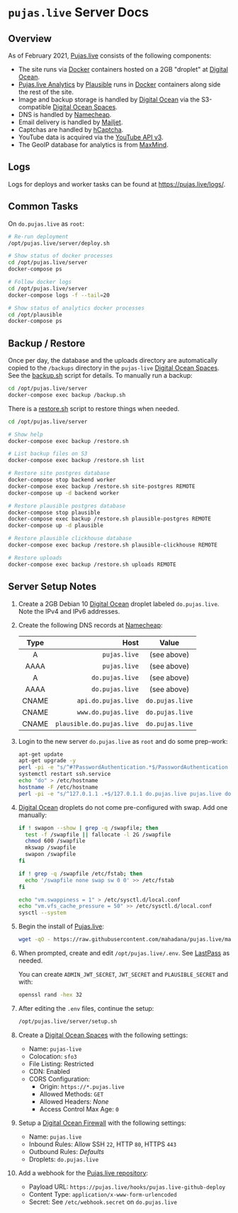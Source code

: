# `pujas.live` Server Docs

## Overview

As of February 2021, [Pujas.live] consists of the following components:

- The site runs via [Docker] containers hosted on a 2GB "droplet" at [Digital
  Ocean].
- [Pujas.live Analytics] by [Plausible] runs in [Docker] containers along side
  the rest of the site.
- Image and backup storage is handled by [Digital Ocean] via the S3-compatible
  [Digital Ocean Spaces].
- DNS is handled by [Namecheap].
- Email delivery is handled by [Mailjet].
- Captchas are handled by [hCaptcha].
- YouTube data is acquired via the [YouTube API v3][google cloud platform].
- The GeoIP database for analytics is from
  [MaxMind].

## Logs

Logs for deploys and worker tasks can be found at https://pujas.live/logs/.

## Common Tasks

On `do.pujas.live` as `root`:

```sh
# Re-run deployment
/opt/pujas.live/server/deploy.sh

# Show status of docker processes
cd /opt/pujas.live/server
docker-compose ps

# Follow docker logs
cd /opt/pujas.live/server
docker-compose logs -f --tail=20

# Show status of analytics docker processes
cd /opt/plausible
docker-compose ps
```

## Backup / Restore

Once per day, the database and the uploads directory are automatically copied to
the `/backups` directory in the `pujas-live` [Digital Ocean Spaces]. See the
[backup.sh](backup/backup.sh) script for details. To manually run a backup:

```sh
cd /opt/pujas.live/server
docker-compose exec backup /backup.sh
```

There is a [restore.sh](backup/restore.sh) script to restore things when needed.

```sh
cd /opt/pujas.live/server

# Show help
docker-compose exec backup /restore.sh

# List backup files on S3
docker-compose exec backup /restore.sh list

# Restore site postgres database
docker-compose stop backend worker
docker-compose exec backup /restore.sh site-postgres REMOTE
docker-compose up -d backend worker

# Restore plausible postgres database
docker-compose stop plausible
docker-compose exec backup /restore.sh plausible-postgres REMOTE
docker-compose up -d plausible

# Restore plausible clickhouse database
docker-compose exec backup /restore.sh plausible-clickhouse REMOTE

# Restore uploads
docker-compose exec backup /restore.sh uploads REMOTE
```

## Server Setup Notes

1.  Create a 2GB Debian 10 [Digital Ocean] droplet labeled `do.pujas.live`. Note
    the IPv4 and IPv6 addresses.

2.  Create the following DNS records at [Namecheap](https://www.namecheap.com/):

    | Type  |                      Host |      Value      |
    | :---: | ------------------------: | :-------------: |
    |   A   |              `pujas.live` |   (see above)   |
    | AAAA  |              `pujas.live` |   (see above)   |
    |   A   |           `do.pujas.live` |   (see above)   |
    | AAAA  |           `do.pujas.live` |   (see above)   |
    | CNAME |       `api.do.pujas.live` | `do.pujas.live` |
    | CNAME |       `www.do.pujas.live` | `do.pujas.live` |
    | CNAME | `plausible.do.pujas.live` | `do.pujas.live` |

3.  Login to the new server `do.pujas.live` as `root` and do some prep-work:

    ```sh
    apt-get update
    apt-get upgrade -y
    perl -pi -e "s/^#?PasswordAuthentication.*$/PasswordAuthentication no/" /etc/ssh/sshd_config
    systemctl restart ssh.service
    echo "do" > /etc/hostname
    hostname -F /etc/hostname
    perl -pi -e "s/^127.0.1.1 .+$/127.0.1.1 do.pujas.live pujas.live do/" /etc/hosts
    ```

4.  [Digital Ocean] droplets do not come pre-configured with swap. Add one
    manually:

    ```sh
    if ! swapon --show | grep -q /swapfile; then
      test -f /swapfile || fallocate -l 2G /swapfile
      chmod 600 /swapfile
      mkswap /swapfile
      swapon /swapfile
    fi

    if ! grep -q /swapfile /etc/fstab; then
      echo '/swapfile none swap sw 0 0' >> /etc/fstab
    fi

    echo "vm.swappiness = 1" > /etc/sysctl.d/local.conf
    echo "vm.vfs_cache_pressure = 50" >> /etc/sysctl.d/local.conf
    sysctl --system
    ```

5.  Begin the install of [Pujas.live]:

    ```sh
    wget -qO - https://raw.githubusercontent.com/mahadana/pujas.live/main/server/setup.sh | bash
    ```

6.  When prompted, create and edit `/opt/pujas.live/.env`. See [LastPass] as
    needed.

    You can create `ADMIN_JWT_SECRET`, `JWT_SECRET` and `PLAUSIBLE_SECRET` and
    with:

    ```sh
    openssl rand -hex 32
    ```

7.  After editing the `.env` files, continue the setup:

    ```sh
    /opt/pujas.live/server/setup.sh
    ```

8.  Create a [Digital Ocean Spaces] with the following settings:

    - Name: `pujas-live`
    - Colocation: `sfo3`
    - File Listing: Restricted
    - CDN: Enabled
    - CORS Configuration:
      - Origin: `https://*.pujas.live`
      - Allowed Methods: `GET`
      - Allowed Headers: _None_
      - Access Control Max Age: `0`

9.  Setup a [Digital Ocean Firewall] with the following settings:

    - Name: `pujas.live`
    - Inbound Rules: Allow SSH `22`, HTTP `80`, HTTPS `443`
    - Outbound Rules: _Defaults_
    - Droplets: `do.pujas.live`

10. Add a webhook for the [Pujas.live repository][github]:

    - Payload URL: `https://pujas.live/hooks/pujas.live-github-deploy`
    - Content Type: `application/x-www-form-urlencoded`
    - Secret: See `/etc/webhook.secret` on `do.pujas.live`

[digital ocean]: https://cloud.digitalocean.com/
[digital ocean firewall]: https://cloud.digitalocean.com/networking/firewalls
[digital ocean spaces]: https://cloud.digitalocean.com/spaces
[docker]: https://www.docker.com/
[github]: https://github.com/mahadana/pujas.live
[google cloud platform]: https://console.cloud.google.com/
[hcaptcha]: https://www.hcaptcha.com/
[lastpass]: https://www.lastpass.com/
[mailjet]: https://www.mailjet.com/
[maxmind]: https://www.maxmind.com/en/home
[namecheap]: https://www.namecheap.com/
[plausible]: https://plausible.io/
[pujas.live]: https://pujas.live/
[pujas.live analytics]: https://plausible.pujas.live/
